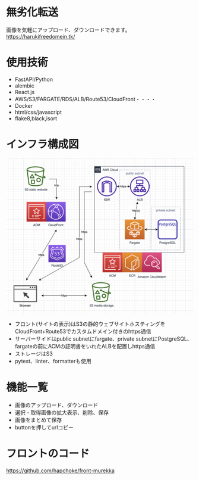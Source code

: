 # 無劣化転送
画像を気軽にアップロード、ダウンロードできます。
https://harukifreedomein.tk/
# 使用技術
- FastAPI/Python
- alembic
- React.js
- AWS/S3/FARGATE/RDS/ALB/Route53/CloudFront・・・・
- Docker
- html/css/javascript
- flake8,black,isort
# インフラ構成図
![This is an image](./media/infra-stracture.png)
- フロント(サイトの表示)はS3の静的ウェブサイトホスティングをCloudFront+Route53でカスタムドメイン付きのhttps通信
- サーバーサイドはpublic subnetにfargate、private subnetにPostgreSQL、fargateの前にACMの証明書をいれたALBを配置しhttps通信
- ストレージはS3
- pytest、linter、formatterも使用
# 機能一覧
- 画像のアップロード、ダウンロード
- 選択・取得画像の拡大表示、削除、保存
- 画像をまとめて保存
- buttonを押してurlコピー

# フロントのコード
https://github.com/hapchoke/front-murekka